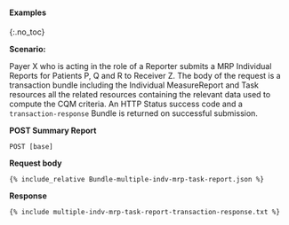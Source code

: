 
#### Examples
{:.no_toc}

**Scenario:**

Payer X who is acting in the role of a Reporter submits a MRP Individual Reports for Patients P, Q and R to Receiver Z.  The body of the request is a transaction bundle including the Individual MeasureReport and Task resources all the related resources containing the relevant data used to compute the CQM criteria.  An HTTP Status success code and a `transaction-response` Bundle is returned on successful submission.

**POST Summary Report**

`POST [base]`

**Request body**

~~~
{% include_relative Bundle-multiple-indv-mrp-task-report.json %}
~~~


**Response**

~~~
{% include multiple-indv-mrp-task-report-transaction-response.txt %}
~~~

